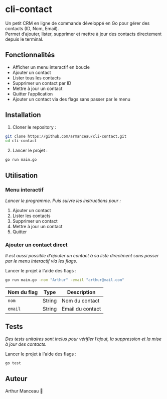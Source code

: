 # cli-contact

Un petit CRM en ligne de commande développé en Go pour gérer des contacts (ID, Nom, Email).  
Permet d’ajouter, lister, supprimer et mettre à jour des contacts directement depuis le terminal.  

## Fonctionnalités

- Afficher un menu interactif en boucle
- Ajouter un contact
- Lister tous les contacts
- Supprimer un contact par ID
- Mettre à jour un contact
- Quitter l’application
- Ajouter un contact via des flags sans passer par le menu

## Installation

1. Cloner le repository :

```bash
git clone https://github.com/armanceau/cli-contact.git
cd cli-contact
```

2. Lancer le projet :
```bash
go run main.go
```

## Utilisation
### Menu interactif 
_Lancer le programme. Puis suivre les instructions pour :_
1. Ajouter un contact
2. Lister les contacts
3. Supprimer un contact
4. Mettre à jour un contact
5. Quitter

### Ajouter un contact direct
_Il est aussi possible d'ajouter un contact à sa liste directment sans passer par le menu interactif via les flags._

Lancer le projet à l'aide des flags : 
```bash
go run main.go -nom "Arthur" -email "arthur@mail.com"
```

| Nom du flag | Type | Description |
|----------------|--------|------|
| `nom` | String | Nom du contact |
| `email` | String | Email du contact |

## Tests
_Des tests unitaires sont inclus pour vérifier l’ajout, la suppression et la mise à jour des contacts._

Lancer le projet à l'aide des flags : 
```bash
go test
```

## Auteur
Arthur Manceau 🙉


